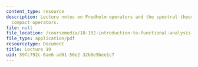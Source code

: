 ```yaml
---
content_type: resource
description: Lecture notes on Fredholm operators and the spectral theory of self-adjoint
  compact operators.
file: null
file_location: /coursemedia/18-102-introduction-to-functional-analysis-spring-2009/59fc792c6ae6ad0150e232b0e9bee1c7_MIT18_102s09_lec19.pdf
file_type: application/pdf
resourcetype: Document
title: Lecture 19
uid: 59fc792c-6ae6-ad01-50e2-32b0e9bee1c7
---
```

